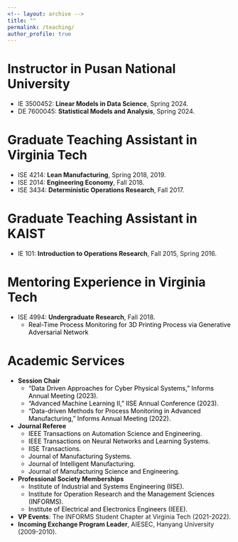 ```yaml
---
<!-- layout: archive -->
title: ""
permalink: /teaching/
author_profile: true
---
```


# Instructor in Pusan National University
* IE 3500452: **Linear Models in Data Science**, Spring 2024.
* DE 7600045: **Statistical Models and Analysis**, Spring 2024.

# Graduate Teaching Assistant in Virginia Tech
* ISE 4214: **Lean Manufacturing**, Spring 2018, 2019.
* ISE 2014: **Engineering Economy**, Fall 2018.
* ISE 3434: **Deterministic Operations Research**, Fall 2017.

# Graduate Teaching Assistant in KAIST
* IE 101: **Introduction to Operations Research**, Fall 2015, Spring 2016.

# Mentoring Experience in Virginia Tech
* ISE 4994: **Undergraduate Research**, Fall 2018.
  * <span style="color: black"> Real-Time Process Monitoring for 3D Printing Process via Generative Adversarial Network  </span>
    
# Academic Services
*  **Session Chair**
   * <span style="color: black"> “Data Driven Approaches for Cyber Physical Systems,” Informs Annual Meeting (2023).  </span>
   * <span style="color: black"> “Advanced Machine Learning II,” IISE Annual Conference (2023).  </span>
   * <span style="color: black"> “Data-driven Methods for Process Monitoring in Advanced Manufacturing,” Informs Annual
Meeting (2022).  </span> 
*  **Journal Referee**
   * <span style="color: black"> IEEE Transactions on Automation Science and Engineering.  </span>
   * <span style="color: black"> IEEE Transactions on Neural Networks and Learning Systems.  </span>
   * <span style="color: black"> IISE Transactions.  </span>
   * <span style="color: black"> Journal of Manufacturing Systems.     </span>
   * <span style="color: black"> Journal of Intelligent Manufacturing.  </span>
   * <span style="color: black"> Journal of Manufacturing Science and Engineering.  </span>
*  **Professional Society Memberships**
   * <span style="color: black"> Institute of Industrial and Systems Engineering (IISE).  </span>
   * <span style="color: black"> Institute for Operation Research and the Management Sciences (INFORMS).  </span>
   * <span style="color: black"> Institute of Electrical and Electronics Engineers (IEEE).  </span>
*  **VP Events**: The INFORMS Student Chapter at Virginia Tech (2021-2022).   
*  **Incoming Exchange Program Leader**, AIESEC, Hanyang University (2009-2010).

